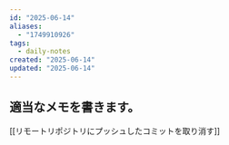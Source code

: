 ```yaml
---
id: "2025-06-14"
aliases:
  - "1749910926"
tags:
  - daily-notes
created: "2025-06-14"
updated: "2025-06-14"
---
```

## 適当なメモを書きます。

[[リモートリポジトリにプッシュしたコミットを取り消す]]

